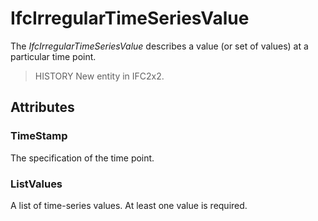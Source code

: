 # IfcIrregularTimeSeriesValue

The _IfcIrregularTimeSeriesValue_ describes a value (or set of values) at a particular time point.

> HISTORY  New entity in IFC2x2.

## Attributes

### TimeStamp
The specification of the time point.

### ListValues
A list of time-series values. At least one value is required.
